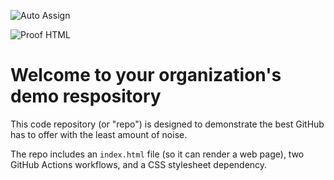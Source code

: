 ![Auto Assign](https://github.com/renrenorg/demo-repository/actions/workflows/auto-assign.yml/badge.svg)

![Proof HTML](https://github.com/renrenorg/demo-repository/actions/workflows/proof-html.yml/badge.svg)

# Welcome to your organization's demo respository
This code repository (or "repo") is designed to demonstrate the best GitHub has to offer with the least amount of noise.

The repo includes an `index.html` file (so it can render a web page), two GitHub Actions workflows, and a CSS stylesheet dependency.
